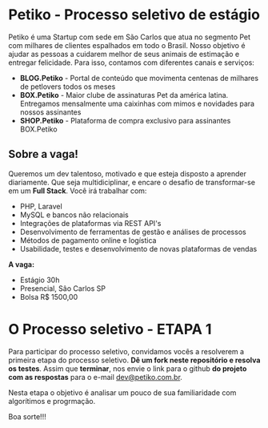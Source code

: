 # Petiko - Processo seletivo de estágio

Petiko é uma Startup com sede em São Carlos que atua no segmento Pet com milhares de clientes espalhados em todo o Brasil. Nosso objetivo é ajudar as pessoas a cuidarem melhor de seus animais de estimação e entregar felicidade. Para isso, contamos com diferentes canais e serviços:
 - **BLOG.Petiko** - Portal de conteúdo que movimenta centenas de milhares de petlovers todos os meses
 - **BOX.Petiko** - Maior clube de assinaturas Pet da américa latina. Entregamos mensalmente uma caixinhas com mimos e novidades para nossos assinantes
 - **SHOP.Petiko** - Plataforma de compra exclusivo para assinantes BOX.Petiko

## Sobre a vaga!

Queremos um dev talentoso, motivado e que esteja disposto a aprender diariamente. Que seja multidiciplinar, e encare o desafio de transformar-se em um **Full Stack**.
Você irá trabalhar com:
  - PHP, Laravel
  - MySQL e bancos não relacionais
  - Integrações de plataformas via REST API's
  - Desenvolvimento de ferramentas de gestão e análises de processos
  - Métodos de pagamento online e logística
  - Usabilidade, testes e desenvolvimento de novas plataformas de vendas

**A vaga:**
  - Estágio 30h
  - Presencial, Sâo Carlos SP
  - Bolsa R$ 1500,00

# O Processo seletivo - ETAPA 1
Para participar do processo seletivo, convidamos vocês a resolverem a primeira etapa do processo seletivo.
**Dê um fork neste repositório e resolva os testes**. Assim que **terminar**, nos envie o link para o github **do projeto com as respostas** para o e-mail dev@petiko.com.br.

Nesta etapa o objetivo é analisar um pouco de sua familiaridade com algorítimos e progrmação.

Boa sorte!!!